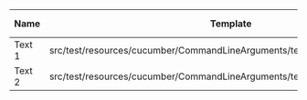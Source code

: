 |  Name  |                                  Template                                   | Single/Multi | Output Path |          File Pattern          |
|--------|-----------------------------------------------------------------------------|--------------|-------------|--------------------------------|
| Text 1 | src/test/resources/cucumber/CommandLineArguments/template/SingleTemplate.vm | Single       | single      | Destination.xml                |
| Text 2 | src/test/resources/cucumber/CommandLineArguments/template/MultiTemplate.vm  | Multi        | multi       | Destination\_${CLASS_NAME}.xml |

